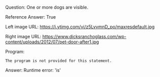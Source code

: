 Question: One or more dogs are visible.

Reference Answer: True

Left image URL: https://i.ytimg.com/vi/z5LvvmnD_po/maxresdefault.jpg

Right image URL: https://www.dicksranchoglass.com/wp-content/uploads/2012/07/pet-door-after1.jpg

Program:

```
The program is not provided for this statement.
```
Answer: Runtime error: 'is'

